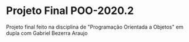 # Projeto Final POO-2020.2
 Projeto final feito na disciplina de "Programação Orientada a Objetos" em dupla com Gabriel Bezerra Araujo
